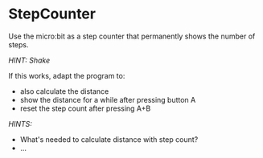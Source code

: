 # StepCounter
Use the micro:bit as a step counter that permanently shows the number of steps. 

*HINT: Shake*

If this works, adapt the program to:
- also calculate the distance 
- show the distance for a while after pressing button A
- reset the step count after pressing A+B

*HINTS:*
- What's needed to calculate distance with step count?
- ...
  

